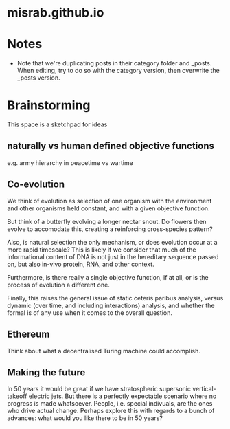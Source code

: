 misrab.github.io
================


# Notes

- Note that we're duplicating posts in their category folder 
and _posts. When editing, try to do so with the category version, 
then overwrite the _posts version.




# Brainstorming

This space is a sketchpad for ideas


## naturally vs human defined objective functions

e.g. army hierarchy in peacetime vs wartime


## Co-evolution

We think of evolution as selection of one organism with the environment and other organisms held constant, and with a given objective function.

But think of a butterfly evolving a longer nectar snout. Do flowers then evolve to accomodate this, creating a reinforcing cross-species pattern?

Also, is natural selection the only mechanism, or does evolution occur at a more rapid timescale? This is likely if we consider that much of the informational content of DNA is not just in the hereditary sequence passed on, but also in-vivo protein, RNA, and other context.

Furthermore, is there really a single objective function, if at all, or is the process of evolution a different one.

Finally, this raises the general issue of static ceteris paribus analysis, versus dynamic (over time, and including interactions) analysis, and whether the formal is of any use when it comes to the overall question.


## Ethereum

Think about what a decentralised Turing machine could accomplish.




## Making the future

In 50 years it would be great if we have stratospheric supersonic vertical-takeoff electric jets. But there is a perfectly expectable scenario where no progress is made whatsoever. People, i.e. special indivuals, are the ones who drive actual change. Perhaps explore this with regards to a bunch of advances: what would you like there to be in 50 years?



